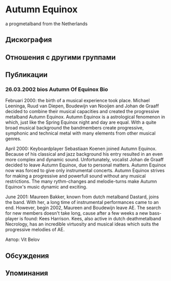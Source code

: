 # Autumn Equinox

a progmetalband from the Netherlands

## Дискография


## Отношения с другими группами


## Публикации

### 26.03.2002 bios Autumn Of Equinox Bio

<p>Februari 2000: the birth of a musical experience took place. Michael Leeninga, Ruud van Diepen, Boudewijn van Nooijen and Johan de Graaff decided to combine their musical capacities and created the progressive metalband Autumn Equinox. Autumn Equinox is a astrological fenomenon in which, just like the Spring Equinox night and day are equal. With a quite broad musical background the bandmembers create progressive, symphonic and technical metal with many elements from other musical genres.</p>
<p>April 2000: Keyboardplayer Sebastiaan Koenen joined Autumn Equinox. Because of his classical and jazz background his entry resulted in an even more complex and dynamic sound. Unfortunately, vocalist Johan de Graaff decided to leave Autumn Equinox, due to personal matters. Autumn Equinox now was forced to give only instrumental concerts. Autumn Equinox strives for making a progressive and powerfull sound without any musical restrictions. The many rythm-changes and melodie-turns make Autumn Equinox's music dynamic and exciting.</p>
<p>June 2001: Maureen Bakker, known from dutch metalband Dastard, joins the band. With her, a long time of instrumental performances came to an end. However, begin 2002, Maureen and Boudewijn leave AE. The search for new members doesn't take long, cause after a few weeks a new bass-player is found: Kees Harrison. Kees, also active in dutch deathmetalband Necrology, has an incredible virtuosity and musical ideas which suits the progressive melodies of AE.</p>

Автор: Vit Belov


## Обсуждения


## Упоминания

